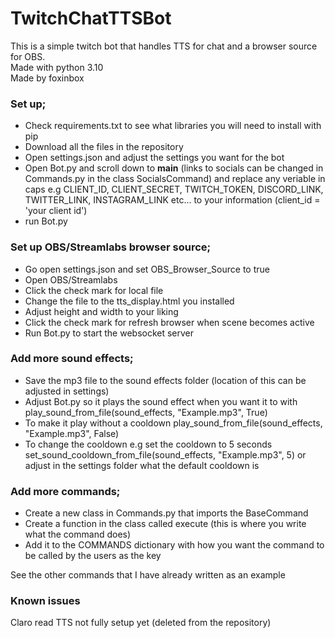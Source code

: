 ﻿# TwitchChatTTSBot
This is a simple twitch bot that handles TTS for chat and a browser source for OBS. \
Made with python 3.10\
Made by foxinbox 

### Set up;

- Check requirements.txt to see what libraries you will need to install with pip
- Download all the files in the repository
- Open settings.json and adjust the settings you want for the bot
- Open Bot.py and scroll down to __main__ (links to socials can be changed in Commands.py in the class SocialsCommand) and replace any veriable in caps e.g CLIENT_ID, CLIENT_SECRET, TWITCH_TOKEN, DISCORD_LINK, TWITTER_LINK, INSTAGRAM_LINK etc... to your information (client_id = 'your client id')
- run Bot.py

### Set up OBS/Streamlabs browser source;

- Go open settings.json and set OBS_Browser_Source to true
- Open OBS/Streamlabs
- Click the check mark for local file
- Change the file to the tts_display.html you installed
- Adjust height and width to your liking
- Click the check mark for refresh browser when scene becomes active
- Run Bot.py to start the websocket server

### Add more sound effects;

- Save the mp3 file to the sound effects folder (location of this can be adjusted in settings)
- Adjust Bot.py so it plays the sound effect when you want it to with play_sound_from_file(sound_effects, "Example.mp3", True)
- To make it play without a cooldown play_sound_from_file(sound_effects, "Example.mp3", False)
- To change the cooldown e.g set the cooldown to 5 seconds set_sound_cooldown_from_file(sound_effects, "Example.mp3", 5) or adjust in the settings folder what the default cooldown is

### Add more commands;

- Create a new class in Commands.py that imports the BaseCommand
- Create a function in the class called execute (this is where you write what the command does)
- Add it to the COMMANDS dictionary with how you want the command to be called by the users as the key 

See the other commands that I have already written as an example 

### Known issues
Claro read TTS not fully setup yet (deleted from the repository)
